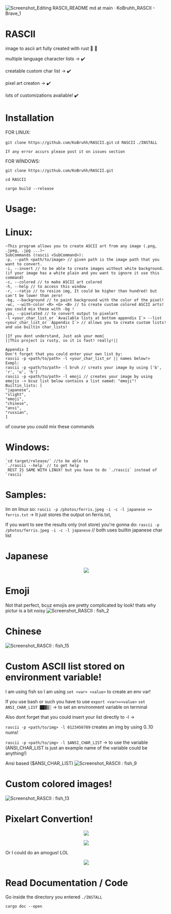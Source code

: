 ![Screenshot_Editing RASCII_README md at main · KoBruhh_RASCII - Brave_1](https://user-images.githubusercontent.com/101834410/204127025-b98aaf39-778b-468b-8f41-36fd858708e8.png)

# RASCII
image to ascii art fully created with rust 🦀 🚀

multiple language character lists -> ✔️

creatable custom char list -> ✔️

pixel art creaton -> ✔️

lots of customizations avaliable! ✔️

# Installation

FOR LINUX:

`git clone https://github.com/KoBruhh/RASCII.git`
`cd RASCII`
`./INSTALL`

`If any error accurs please post it on issues section`

FOR WİNDOWS:

`git clone https://github.com/KoBruhh/RASCII.git`

`cd RASCII`

`cargo build --release`

# Usage:

# Linux:
```shell
~This program allows you to create ASCII art from any image (.png, .jpeg, .jpg ...)~
SubCommands (rascii <SubCommand>):
-p, --path <path/to/image> // given path is the image path that you want to convert.
-i, --invert // to be able to create images without white background. (if your image has a white plain and you want to ignore it use this command)
-c, --colored // to make ASCII art colored
-h, --help // to access this window
-r, --ratio // to resize img, It could be higher than hundred! but can't be lower than zero!
-bg, --background // to paint background with the color of the pixel!
-wc, --with-color <R> <G> <B> // to create custom colored ASCII arts! you could mix these with -bg !
-px, --pixelated // to convert output to pixelart
-l <your_char_list_or `Available lists at bottom appendix I`> --list <your_char_list_or `Appendix I`> // allows you to create custom lists! and use builtin char_lists!

|If you dont understand, Just ask your mom|
||This project is rusty, so it is fast! really!||

Appendix I
Don't forget that you could enter your own list by:
rascii -p <path/to/path> -l <your_char_list_or || names below!>
Exmpl:
rascii -p <path/to/path> -l bruh // creats your image by using ['b', 'r', 'u', 'h']
rascii -p <path/to/path> -l emoji // creates your image by using emojis -> bcuz list below contains a list named: "emoji"!
Builtin_lists: [
"japanese",
"slight",
"emoji",
"chinese",
"ansi",
"russian",
]
```
of course you could mix these commands

# Windows:
```shell
`cd target/release/` //to be able to 
`./rascii --help` // to get help
 REST IS SAME WITH LINUX! but you have to do `./rascii` instead of `rascii`
```

# Samples:

Im on linux so:
`rascii -p /photos/ferris.jpeg -i -c -l japanese >> ferris.txt` -> It just stores the output on ferris.txt,

If you want to see the results only (not store) you're gonna do: `rascii -p /photos/ferris.jpeg -i -c -l japanese` // both uses builtin japanese char list

# Japanese

<p align="center">
  <img src="https://user-images.githubusercontent.com/101834410/204259580-46ea59ae-e7d1-4f96-b14f-1d90f2376f6f.png">
</p>



# Emoji
Not that perfect, bcuz emojis are pretty complicated by look! thats why pictur is a bit noisy
![Screenshot_RASCII : fish_2](https://user-images.githubusercontent.com/101834410/204243964-f4cfdf8d-10b9-4a2c-8d3c-41182320c789.png)


# Chinese
![Screenshot_RASCII : fish_15](https://user-images.githubusercontent.com/101834410/204243902-4de1e10a-4e86-455d-8817-09b57ca2bc40.png)



# Custom ASCII list stored on environment variable!
I am using fish so I am using `set <var> <value>` to create an env var!

If you use bash or such you have to use `export <var>=<value>`
`set ANSI_CHAR_LIST ██▓▒░` -> to set an environment variable on terminal

Also dont forget that you could insert your list directly to -l ->

`rascii -p <path/to/img> -l 0123456789` creates an img by using 0..10 nums!

`rascii -p <path/to/img> -l $ANSI_CHAR_LIST` -> to use the variable (ANSI_CHAR_LIST is just an example name of the variable could be anything!)

Ansi based ($ANSI_CHAR_LIST)
![Screenshot_RASCII : fish_9](https://user-images.githubusercontent.com/101834410/204243768-4a15bb21-ba93-4979-bd4f-d8e8b1dc4112.png)


# Custom colored images!

![Screenshot_RASCII : fish_13](https://user-images.githubusercontent.com/101834410/204243664-749a1923-9284-4adf-a3a8-a8fcb9342791.png)


# Pixelart Convertion!
<p align="center">
  <img src="https://user-images.githubusercontent.com/101834410/204243571-f6697b6f-f27d-4da1-a75c-c2c51723978d.png">
</p>

<p align="center">
  <img src="https://user-images.githubusercontent.com/101834410/204244536-f1c3674a-2c96-4d00-a310-c5cff63d3348.png">
</p>


Or I could do an amogus! LOL
<p align="center">
  <img src="https://user-images.githubusercontent.com/101834410/204243525-ed62e0df-789d-4da8-a3a5-3919c548e050.png">
</p>



# Read Documentation / Code

Go inside the directory you entered `./INSTALL`

`cargo doc --open`
